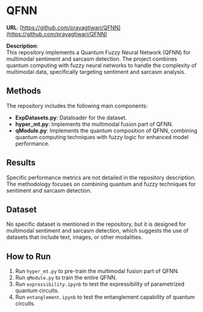 # QFNN
**URL**: [https://github.com/prayagtiwari/QFNN](https://github.com/prayagtiwari/QFNN)

**Description**:  
This repository implements a Quantum Fuzzy Neural Network (QFNN) for multimodal sentiment and sarcasm detection. The project combines quantum computing with fuzzy neural networks to handle the complexity of multimodal data, specifically targeting sentiment and sarcasm analysis.

## Methods
The repository includes the following main components:
- **ExpDatasets.py**: Dataloader for the dataset.
- **hyper_mt.py**: Implements the multimodal fusion part of QFNN.
- **qModule.py**: Implements the quantum composition of QFNN, combining quantum computing techniques with fuzzy logic for enhanced model performance.

## Results
Specific performance metrics are not detailed in the repository description. The methodology focuses on combining quantum and fuzzy techniques for sentiment and sarcasm detection.

## Dataset
No specific dataset is mentioned in the repository, but it is designed for multimodal sentiment and sarcasm detection, which suggests the use of datasets that include text, images, or other modalities.

## How to Run
1. Run `hyper_mt.py` to pre-train the multimodal fusion part of QFNN.
2. Run `qModule.py` to train the entire QFNN.
3. Run `expressibility.ipynb` to test the expressibility of parametrized quantum circuits.
4. Run `entanglement.ipynb` to test the entanglement capability of quantum circuits.
